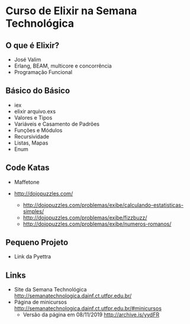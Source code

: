# Curso de Elixir na Semana Technológica

## O que é Elixir?

- José Valim
- Erlang, BEAM, multicore e concorrência
- Programação Funcional

## Básico do Básico

- iex
- elixir arquivo.exs
- Valores e Tipos
- Variáveis e Casamento de Padrões
- Funções e Módulos
- Recursividade
- Listas, Mapas
- Enum

## Code Katas

- Maffetone

- http://dojopuzzles.com/
  - http://dojopuzzles.com/problemas/exibe/calculando-estatisticas-simples/
  - http://dojopuzzles.com/problemas/exibe/fizzbuzz/
  - http://dojopuzzles.com/problemas/exibe/numeros-romanos/

## Pequeno Projeto

- Link da Pyettra


## Links

- Site da Semana Technológica http://semanatechnologica.dainf.ct.utfpr.edu.br/
- Página de minicursos http://semanatechnologica.dainf.ct.utfpr.edu.br/#minicursos
  - Versão da página em 08/11/2019 http://archive.is/yydFR
